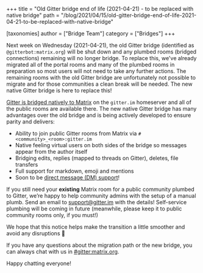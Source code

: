 +++
title = "Old Gitter bridge end of life (2021-04-21) - to be replaced with native bridge"
path = "/blog/2021/04/15/old-gitter-bridge-end-of-life-2021-04-21-to-be-replaced-with-native-bridge"

[taxonomies]
author = ["Bridge Team"]
category = ["Bridges"]
+++

Next week on Wednesday (2021-04-21), the old Gitter bridge (identified as `@gitterbot:matrix.org`) will be shut down and any plumbed rooms (bridged connections) remaining will no longer bridge. To replace this, we've already migrated all of the portal rooms and many of the plumbed rooms in preparation so most users will not need to take any further actions. The remaining rooms with the old Gitter bridge are unfortunately not possible to migrate and for those communities a clean break will be needed. The new native Gitter bridge is here to replace this!

[Gitter is bridged natively to Matrix](https://matrix.org/blog/2020/12/07/gitter-now-speaks-matrix) on the `gitter.im` homeserver and all of the public rooms are available there. The new native Gitter bridge has many advantages over the old bridge and is being actively developed to ensure parity and delivers:

- Ability to join public Gitter rooms from Matrix via `#<community>_<room>:gitter.im`
- Native feeling virtual users on both sides of the bridge so messages appear from the author itself
- Bridging edits, replies (mapped to threads on Gitter), deletes, file transfers
- Full support for markdown, emoji and mentions
- Soon to be [direct message (DM) support](https://gitlab.com/gitterHQ/webapp/-/issues/2671)!

If you still need your **existing** Matrix room for a public community plumbed to Gitter, we’re happy to help community admins with the setup of a manual plumb. Send an email to [support@gitter.im](mailto:support@gitter.im) with the details! Self-service plumbing will be coming in future (meanwhile, please keep it to public community rooms only, if you must!)

We hope that this notice helps make the transition a little smoother and avoid any disruptions 🙇

If you have any questions about the migration path or the new bridge, you can always chat with us in [#gitter:matrix.org](https://matrix.to/#/#gitter:matrix.org).

Happy chatting everyone!
